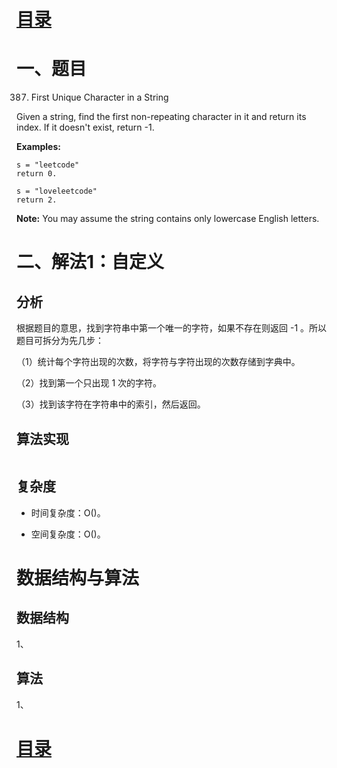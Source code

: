 # [目录](../README.md) 

# 一、题目
387. First Unique Character in a String

Given a string, find the first non-repeating character in it and return its index. If it doesn't exist, return -1.

**Examples:**

```
s = "leetcode"
return 0.

s = "loveleetcode"
return 2.
```

**Note:** You may assume the string contains only lowercase English letters.


# 二、解法1：自定义

## 分析

根据题目的意思，找到字符串中第一个唯一的字符，如果不存在则返回 -1 。所以题目可拆分为先几步：

（1）统计每个字符出现的次数，将字符与字符出现的次数存储到字典中。

（2）找到第一个只出现 1 次的字符。

（3）找到该字符在字符串中的索引，然后返回。

## 算法实现

```

```

## 复杂度

- 时间复杂度：O()​。

- 空间复杂度：O()。



# 数据结构与算法

## 数据结构

1、

## 算法

1、

# [目录](../README.md) 



   



